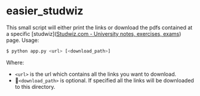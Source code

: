 # easier_studwiz
This small script will either print the links or download the pdfs contained at a specific [studwiz]([Studwiz.com - University notes, exercises, exams](https://www.studwiz.com/)) page. Usage:

```python
$ python app.py <url> [<download_path>]
```

Where:

* `<url>` is the url which contains all the links you want to download.
* `<download_path>` is optional. If specified all the links will be downloaded to this directory.
